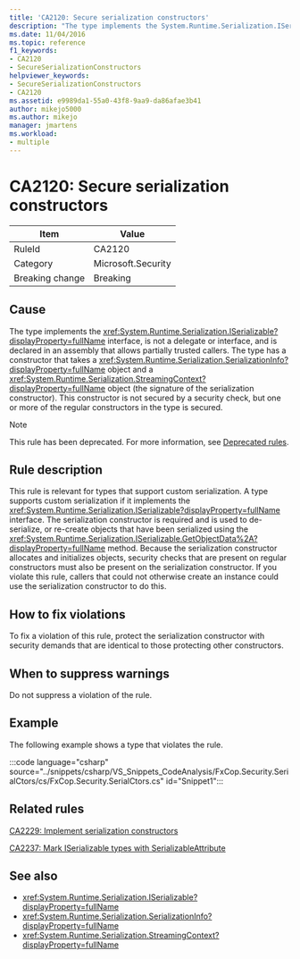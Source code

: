 ```yaml
---
title: 'CA2120: Secure serialization constructors'
description: "The type implements the System.Runtime.Serialization.ISerializable interface, is not a delegate or interface, and is declared in an assembly that allows partially trusted callers."
ms.date: 11/04/2016
ms.topic: reference
f1_keywords:
- CA2120
- SecureSerializationConstructors
helpviewer_keywords:
- SecureSerializationConstructors
- CA2120
ms.assetid: e9989da1-55a0-43f8-9aa9-da86afae3b41
author: mikejo5000
ms.author: mikejo
manager: jmartens
ms.workload:
- multiple
---
```

# CA2120: Secure serialization constructors

|Item|Value|
|-|-|
|RuleId|CA2120|
|Category|Microsoft.Security|
|Breaking change|Breaking|

## Cause
The type implements the <xref:System.Runtime.Serialization.ISerializable?displayProperty=fullName> interface, is not a delegate or interface, and is declared in an assembly that allows partially trusted callers. The type has a constructor that takes a <xref:System.Runtime.Serialization.SerializationInfo?displayProperty=fullName> object and a <xref:System.Runtime.Serialization.StreamingContext?displayProperty=fullName> object (the signature of the serialization constructor). This constructor is not secured by a security check, but one or more of the regular constructors in the type is secured.

> [!NOTE]
> This rule has been deprecated. For more information, see [Deprecated rules](fxcop-unported-deprecated-rules.md).

## Rule description
This rule is relevant for types that support custom serialization. A type supports custom serialization if it implements the <xref:System.Runtime.Serialization.ISerializable?displayProperty=fullName> interface. The serialization constructor is required and is used to de-serialize, or re-create objects that have been serialized using the <xref:System.Runtime.Serialization.ISerializable.GetObjectData%2A?displayProperty=fullName> method. Because the serialization constructor allocates and initializes objects, security checks that are present on regular constructors must also be present on the serialization constructor. If you violate this rule, callers that could not otherwise create an instance could use the serialization constructor to do this.

## How to fix violations
To fix a violation of this rule, protect the serialization constructor with security demands that are identical to those protecting other constructors.

## When to suppress warnings
Do not suppress a violation of the rule.

## Example
The following example shows a type that violates the rule.

:::code language="csharp" source="../snippets/csharp/VS_Snippets_CodeAnalysis/FxCop.Security.SerialCtors/cs/FxCop.Security.SerialCtors.cs" id="Snippet1":::

## Related rules
[CA2229: Implement serialization constructors](/dotnet/fundamentals/code-analysis/quality-rules/ca2229)

[CA2237: Mark ISerializable types with SerializableAttribute](/dotnet/fundamentals/code-analysis/quality-rules/ca2237)

## See also

- <xref:System.Runtime.Serialization.ISerializable?displayProperty=fullName>
- <xref:System.Runtime.Serialization.SerializationInfo?displayProperty=fullName>
- <xref:System.Runtime.Serialization.StreamingContext?displayProperty=fullName>
